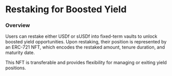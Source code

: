 # Restaking for Boosted Yield

### **Overview**

Users can restake either USDf or sUSDf into fixed-term vaults to unlock boosted yield opportunities. Upon restaking, their position is represented by an ERC-721 NFT, which encodes the restaked amount, tenure duration, and maturity date.&#x20;

This NFT is transferable and provides flexibility for managing or exiting yield positions.





